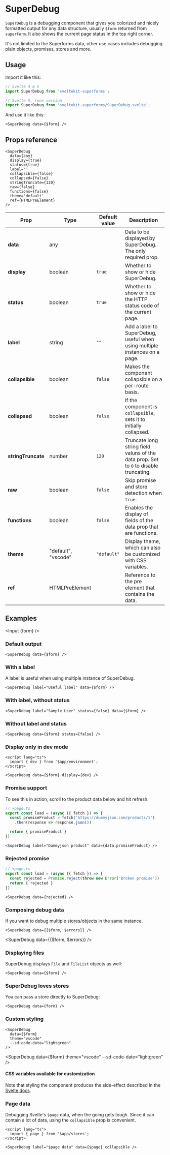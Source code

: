 <script lang="ts">
  import Head from '$lib/Head.svelte'
  import CssVars from './CssVars.svelte'
	import SuperDebug from 'sveltekit-superforms/client/SuperDebug.svelte'
  import { writable } from 'svelte/store'  
  import Input from './Input.svelte'
  import { onMount } from 'svelte'
  import { page } from '$app/stores'
  import { dev } from '$app/environment'

  const form = writable({
    name: 'Gaspar Soiaga',
    email: 'wendat@example.com',
    birth: new Date('1649-01-01')
  });

  const errors = writable({
    email: ['Cannot use example.com as email.'],
  });

  const fileData = { file: new File(['Example file'.repeat(10)], 'example.txt', { type: 'text/plain' }) };

  let product = undefined;
  let rejected = undefined;

  onMount(() => {
    product = new Promise(resolve => {
      fetch('https://dummyjson.com/products/1').then(async response => {
        await new Promise(res => setTimeout(res, 2000))
        resolve(response.json()
      )})
    })

    rejected = new Promise(async (_, reject) => {
      setTimeout(() => reject(new Error('Broken promise')), 2000)
    })
  })

</script>

<Head title="SuperDebug - the Super debugging component" />

# SuperDebug

`SuperDebug` is a debugging component that gives you colorized and nicely formatted output for any data structure, usually `$form` returned from `superForm`. It also shows the current page status in the top right corner.

It's not limited to the Superforms data, other use cases includes debugging plain objects, promises, stores and more.

## Usage

Import it like this:

```ts
// Svelte 4 & 5
import SuperDebug from 'sveltekit-superforms';
```

```ts
// Svelte 5, rune version
import SuperDebug from 'sveltekit-superforms/SuperDebug.svelte';
```

And use it like this:

```svelte
<SuperDebug data={$form} />
```

## Props reference

```svelte
<SuperDebug
  data={any}
  display={true}
  status={true}
  label=''
  collapsible={false}
  collapsed={false}
  stringTruncate={120}
  raw={false}
  functions={false}
  theme='default'
  ref={HTMLPreElement} 
/>
```

| Prop               | Type           | Default value | Description |
| ------------------ | -------------- | ------------- | ----------- |
| **data**           | any            |               | Data to be displayed by SuperDebug. The only required prop. |
| **display**        | boolean        | `true`        | Whether to show or hide SuperDebug. |
| **status**         | boolean        | `true`        | Whether to show or hide the HTTP status code of the current page. |
| **label**          | string         | `""`          | Add a label to SuperDebug, useful when using multiple instances on a page. |
| **collapsible**    | boolean        | `false`       | Makes the component collapsible on a per-route basis. |
| **collapsed**      | boolean        | `false`       | If the component is `collapsible`, sets it to initially collapsed. |
| **stringTruncate** | number         | `120`         | Truncate long string field valuns of the data prop. Set to `0` to disable truncating. |
| **raw**            | boolean        | `false`       | Skip promise and store detection when `true`. |
| **functions**      | boolean        | `false`       | Enables the display of fields of the data prop that are functions. |
| **theme**          | "default", "vscode" | `"default"` | Display theme, which can also be customized with CSS variables. |
| **ref**            | HTMLPreElement |               | Reference to the pre element that contains the data. |

## Examples

<Input {form} />

### Default output

```svelte
<SuperDebug data={$form} />
```

<SuperDebug data={$form} />

### With a label

A label is useful when using multiple instance of SuperDebug.

```svelte
<SuperDebug label="Useful label" data={$form} />
```

<SuperDebug label="Useful label" data={$form} />

### With label, without status

```svelte
<SuperDebug label="Sample User" status={false} data={$form} />
```

<SuperDebug label="Sample User" status={false} data={$form} />

### Without label and status

```svelte
<SuperDebug data={$form} status={false} />
```

<SuperDebug data={$form} status={false} />

### Display only in dev mode

```svelte
<script lang="ts">
  import { dev } from '$app/environment';
</script>

<SuperDebug data={$form} display={dev} />
```

<SuperDebug data={$form} display={dev} />

### Promise support

To see this in action, scroll to the product data below and hit refresh.

```ts
// +page.ts
export const load = (async ({ fetch }) => {
  const promiseProduct = fetch('https://dummyjson.com/products/1')
    .then(response => response.json())

  return { promiseProduct }
})
```

```svelte
<SuperDebug label="Dummyjson product" data={data.promiseProduct} />
```

<SuperDebug label="Dummyjson product" data={product} />

### Rejected promise

```ts
// +page.ts
export const load = (async ({ fetch }) => {
  const rejected = Promise.reject(throw new Error('Broken promise'))
  return { rejected }
})
```

```svelte
<SuperDebug data={rejected} />
```

<SuperDebug data={rejected} />

### Composing debug data

If you want to debug multiple stores/objects in the same instance.

```svelte
<SuperDebug data={{$form, $errors}} />
```

<SuperDebug data={{$form, $errors}} />

### Displaying files

SuperDebug displays `File` and `FileList` objects as well:

```svelte
<SuperDebug data={$form} />
```

<SuperDebug data={fileData} />

### SuperDebug loves stores

You can pass a store directly to SuperDebug:

```svelte
<SuperDebug data={form} />
```

<SuperDebug data={form} />

### Custom styling

```svelte
<SuperDebug 
  data={$form} 
  theme="vscode" 
  --sd-code-date="lightgreen" 
/>
```

<SuperDebug 
  data={$form} 
  theme="vscode" 
  --sd-code-date="lightgreen"
/>

#### CSS variables available for customization

<CssVars />

Note that styling the component produces the side-effect described in the [Svelte docs](https://svelte.dev/docs/component-directives#style-props).

### Page data

Debugging Svelte's `$page` data, when the going gets tough. Since it can contain a lot of data, using the `collapsible` prop is convenient.

```svelte
<script lang="ts">
  import { page } from '$app/stores';
</script>

<SuperDebug label="$page data" data={$page} collapsible />
```

<SuperDebug label="$page data" data={$page} collapsible />
